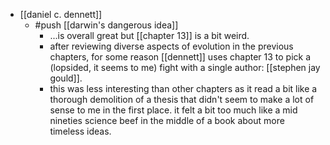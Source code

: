 - [[daniel c. dennett]]
	- #push [[darwin's dangerous idea]]
		- ...is overall great but [[chapter 13]] is a bit weird.
		- after reviewing diverse aspects of evolution in the previous chapters, for some reason [[dennett]] uses chapter 13 to pick a (lopsided, it seems to me) fight with a single author: [[stephen jay gould]].
		- this was less interesting than other chapters as it read a bit like a thorough demolition of a thesis that didn't seem to make a lot of sense to me in the first place. it felt a bit too much like a mid nineties science beef in the middle of a book about more timeless ideas.